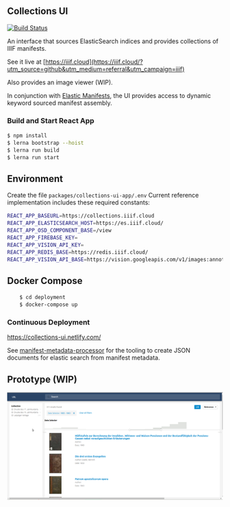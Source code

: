 ## Collections UI
[![Build Status](https://travis-ci.org/ubl-chj/collections-ui.svg?branch=master)](https://travis-ci.org/ubl-chj/collections-ui)

An interface that sources ElasticSearch indices and provides collections of IIIF manifests.

See it live at [https://iiif.cloud](https://iiif.cloud/?utm_source=github&utm_medium=referral&utm_campaign=iiif)

Also provides an image viewer (WIP).

In conjunction with [Elastic Manifests](https://github.com/ubl-chj/elastic-manifests),
the UI provides access to dynamic keyword sourced manifest assembly.

### Build and Start React App
 ```bash
 $ npm install
 $ lerna bootstrap --hoist
 $ lerna run build
 $ lerna run start
```
## Environment

Create the file `packages/collections-ui-app/.env`
Current reference implementation includes these required constants:

```bash
REACT_APP_BASEURL=https://collections.iiif.cloud
REACT_APP_ELASTICSEARCH_HOST=https://es.iiif.cloud/
REACT_APP_OSD_COMPONENT_BASE=/view
REACT_APP_FIREBASE_KEY=
REACT_APP_VISION_API_KEY=
REACT_APP_REDIS_BASE=https://redis.iiif.cloud/
REACT_APP_VISION_API_BASE=https://vision.googleapis.com/v1/images:annotate?key=
``` 

## Docker Compose
```bash
    $ cd deployment
    $ docker-compose up
```

### Continuous Deployment
https://collections-ui.netlify.com/

See [manifest-metadata-processor](https://github.com/ub-leipzig/manifest-metadata-processor) for
the tooling to create JSON documents for elastic search from manifest metadata.

## Prototype (WIP)
![](docs/collections-ui-v0.1.0.png?raw=true)